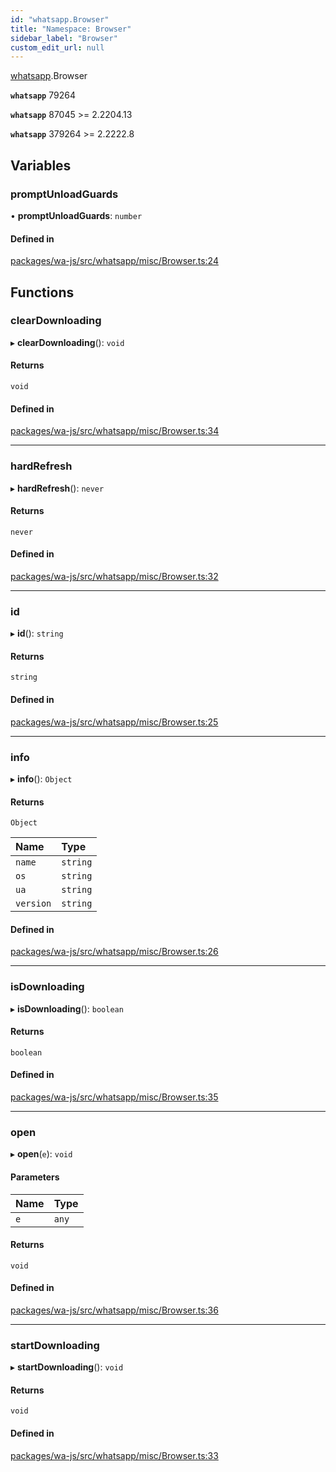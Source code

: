 ```yaml
---
id: "whatsapp.Browser"
title: "Namespace: Browser"
sidebar_label: "Browser"
custom_edit_url: null
---
```


[whatsapp](whatsapp.md).Browser

**`whatsapp`** 79264

**`whatsapp`** 87045 >= 2.2204.13

**`whatsapp`** 379264 >= 2.2222.8

## Variables

### promptUnloadGuards

• **promptUnloadGuards**: `number`

#### Defined in

[packages/wa-js/src/whatsapp/misc/Browser.ts:24](https://github.com/wppconnect-team/wa-js/blob/main/src/whatsapp/misc/Browser.ts#L24)

## Functions

### clearDownloading

▸ **clearDownloading**(): `void`

#### Returns

`void`

#### Defined in

[packages/wa-js/src/whatsapp/misc/Browser.ts:34](https://github.com/wppconnect-team/wa-js/blob/main/src/whatsapp/misc/Browser.ts#L34)

___

### hardRefresh

▸ **hardRefresh**(): `never`

#### Returns

`never`

#### Defined in

[packages/wa-js/src/whatsapp/misc/Browser.ts:32](https://github.com/wppconnect-team/wa-js/blob/main/src/whatsapp/misc/Browser.ts#L32)

___

### id

▸ **id**(): `string`

#### Returns

`string`

#### Defined in

[packages/wa-js/src/whatsapp/misc/Browser.ts:25](https://github.com/wppconnect-team/wa-js/blob/main/src/whatsapp/misc/Browser.ts#L25)

___

### info

▸ **info**(): `Object`

#### Returns

`Object`

| Name | Type |
| :------ | :------ |
| `name` | `string` |
| `os` | `string` |
| `ua` | `string` |
| `version` | `string` |

#### Defined in

[packages/wa-js/src/whatsapp/misc/Browser.ts:26](https://github.com/wppconnect-team/wa-js/blob/main/src/whatsapp/misc/Browser.ts#L26)

___

### isDownloading

▸ **isDownloading**(): `boolean`

#### Returns

`boolean`

#### Defined in

[packages/wa-js/src/whatsapp/misc/Browser.ts:35](https://github.com/wppconnect-team/wa-js/blob/main/src/whatsapp/misc/Browser.ts#L35)

___

### open

▸ **open**(`e`): `void`

#### Parameters

| Name | Type |
| :------ | :------ |
| `e` | `any` |

#### Returns

`void`

#### Defined in

[packages/wa-js/src/whatsapp/misc/Browser.ts:36](https://github.com/wppconnect-team/wa-js/blob/main/src/whatsapp/misc/Browser.ts#L36)

___

### startDownloading

▸ **startDownloading**(): `void`

#### Returns

`void`

#### Defined in

[packages/wa-js/src/whatsapp/misc/Browser.ts:33](https://github.com/wppconnect-team/wa-js/blob/main/src/whatsapp/misc/Browser.ts#L33)
